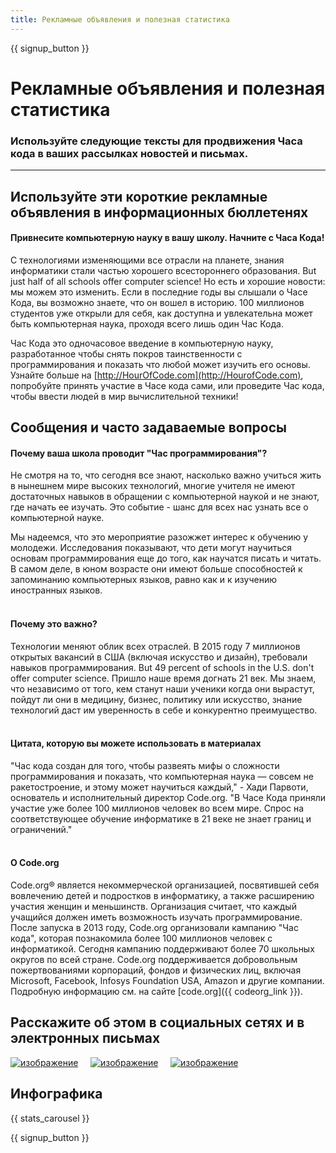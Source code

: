 ```yaml
---
title: Рекламные объявления и полезная статистика
---
```


<a id="blurb"></a>

{{ signup_button }}

# Рекламные объявления и полезная статистика

### Используйте следующие тексты для продвижения Часа кода в ваших рассылках новостей и письмах.

* * *

## Используйте эти короткие рекламные объявления в информационных бюллетенях

#### Привнесите компьютерную науку в вашу школу. Начните с Часа Кода!

С технологиями изменяющими все отрасли на планете, знания информатики стали частью хорошего всестороннего образования. But just half of all schools offer computer science! Но есть и хорошие новости: мы можем это изменить. Если в последние годы вы слышали о Часе Кода, вы возможно знаете, что он вошел в историю. 100 миллионов студентов уже открыли для себя, как доступна и увлекательна может быть компьютерная наука, проходя всего лишь один Час Кода.

Час Кода это одночасовое введение в компьютерную науку, разработанное чтобы снять покров таинственности с программирования и показать что любой может изучить его основы. Узнайте больше на [http://HourOfCode.com](http://HourofCode.com), попробуйте принять участие в Часе кода сами, или проведите Час кода, чтобы ввести людей в мир вычислительной техники!

## Сообщения и часто задаваемые вопросы

#### Почему ваша школа проводит "Час программирования"?

Не смотря на то, что сегодня все знают, насколько важно учиться жить в нынешнем мире высоких технологий, многие учителя не имеют достаточных навыков в обращении с компьютерной наукой и не знают, где начать ее изучать. Это событие - шанс для всех нас узнать все о компьютерной науке.

Мы надеемся, что это мероприятие разожжет интерес к обучению у молодежи. Исследования показывают, что дети могут научиться основам программирования еще до того, как научатся писать и читать. В самом деле, в юном возрасте они имеют больше способностей к запоминанию компьютерных языков, равно как и к изучению иностранных языков. <br /> <br />

#### Почему это важно?

Технологии меняют облик всех отраслей. В 2015 году 7 миллионов открытых вакансий в США (включая искусство и дизайн), требовали навыков программирования. But 49 percent of schools in the U.S. don't offer computer science. Пришло наше время догнать 21 век. Мы знаем, что независимо от того, кем станут наши ученики когда они вырастут, пойдут ли они в медицину, бизнес, политику или искусство, знание технологий даст им уверенность в себе и конкурентно преимущество. <br /> <br />

#### Цитата, которую вы можете использовать в материалах

"Час кода создан для того, чтобы развеять мифы о сложности программирования и показать, что компьютерная наука — совсем не ракетостроение, и этому может научиться каждый," - Хади Парвоти, основатель и исполнительный директор Code.org. "В Часе Кода приняли участие уже более 100 миллионов человек во всем мире. Спрос на соответствующее обучение информатике в 21 веке не знает границ и ограничений." <br /> <br />

#### О Code.org

Code.org® является некоммерческой организацией, посвятившей себя вовлечению детей и подростков в информатику, а также расширению участия женщин и меньшинств. Организация считает, что каждый учащийся должен иметь возможность изучать программирование. После запуска в 2013 году, Code.org организовали кампанию "Час кода", которая познакомила более 100 миллионов человек с информатикой. Сегодня кампанию поддерживают более 70 школьных округов по всей стране. Code.org поддерживается добровольным пожертвованиями корпораций, фондов и физических лиц, включая Microsoft, Facebook, Infosys Foundation USA, Amazon и другие компании. Подробную информацию см. на сайте [code.org]({{ codeorg_link }}).

## Расскажите об этом в социальных сетях и в электронных письмах

[![изображение](/images/social-media/fit-250/social-1.png)](/images/social-media/social-1.png)&nbsp;&nbsp;&nbsp;&nbsp; [![изображение](/images/social-media/fit-250/social-2.png)](/images/social-media/social-2.png)&nbsp;&nbsp;&nbsp;&nbsp; [![изображение](/images/social-media/fit-250/social-3.png)](/images/social-media/social-3.png)&nbsp;&nbsp;&nbsp;&nbsp;

<a id="infographics"></a>

## Инфографика

{{ stats_carousel }}

{{ signup_button }}